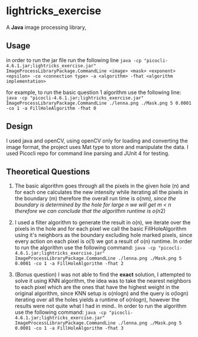 # lightricks_exercise

A **Java** image processing library,

## Usage
in order to run the jar file run the following line
```java -cp "picocli-4.6.1.jar;lightricks_exercise.jar" ImageProcessLibraryPackage.CommandLine <image> <mask> <exponent> <epsilon> -co <connection type> -a <algorithm> -fhat <algorithm implementation>```

for example, to run the basic question 1 algorithm use the following line:
```java -cp "picocli-4.6.1.jar;lightricks_exercise.jar" ImageProcessLibraryPackage.CommandLine ./lenna.png ./Mask.png 5 0.0001 -co 1 -a FillHoleAlgorithm -fhat 0```

## Design
I used java and openCV, using openCV only for loading and converting the image format,
the project uses Mat type to store and manipulate the data.
I used Picocli repo for command line parsing and JUnit 4 for testing.

## Theoretical Questions
1) The basic algorithm goes through all the pixels in the given hole (n) and for each one calculates the new intensity while iterating
all the pixels in the boundary (m) therefore the overall run time is o(n*m), since the boundary is determined by the hole
for large n we will get m < n therefore we can conclude that the algorithm runtime is o(n*2)

2) I used a filter algorithm to generate the result in o(n), we iterate over the pixels in the hole and for each pixel we
call the basic FillHoleAlgorithm using it's neighbors as the boundary excluding hole marked pixels,
since every action on each pixel is o(1) we got a result of o(n) runtime.
In order to run the algorithm use the following command:
```java -cp "picocli-4.6.1.jar;lightricks_exercise.jar" ImageProcessLibraryPackage.CommandLine ./lenna.png ./Mask.png 5 0.0001 -co 1 -a FillHoleAlgorithm -fhat 2```


3) (Bonus question) I was not able to find the **exact** solution, I attempted to solve it using KNN algorithm,
the idea was to take the nearest neighbors to each pixel which are the ones that have the highest weight in the original algorithm,
since KNN setup is o(nlogn) and the query is o(logn) iterating over all the holes yields a runtime of o(nlogn),
however the results were not quite what I had in mind..
In order to run the algorithm use the following command:
```java -cp "picocli-4.6.1.jar;lightricks_exercise.jar" ImageProcessLibraryPackage.CommandLine ./lenna.png ./Mask.png 5 0.0001 -co 1 -a FillHoleAlgorithm -fhat 3```
